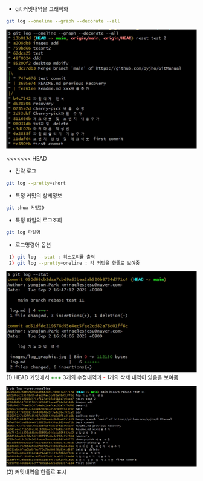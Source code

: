 - git 커밋내역을 그래픽화
```bash
git log --oneline --graph --decorate --all
```

![샘플 이미지](images/log_graphic.jpg) 

<<<<<<< HEAD

- 간략 로그
```bash
git log --pretty=short
```

- 특정 커밋의 상세정보
```bash
git show 커밋ID
```

- 특정 파일의 로그조회
```bash
git log 파일명
```

- 로그명령어 옵션
```bash
 1) git log --stat : 히스토리를 출력
 2) git log --pretty=oneline : 각 커밋을 한줄로 보여줌
```

![샘플 이미지](images/log_stat.jpg) <br>
(1) HEAD 커밋에서 <font color=green>+++</font> 3개의 수정내역과 <font color=red>-</font> 1개의 삭제 내역이 있음을 보여줌.
 
![샘플 이미지](images/log_oneline.jpg) <br>
(2) 커밋내역을 한줄로 표시

